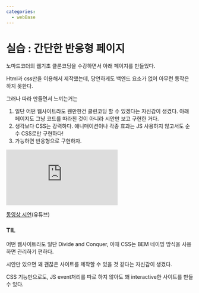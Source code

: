 ```yaml
---
categories:
  - webBase
---
```


# 실습 : 간단한 반응형 페이지

노마드코더의 웹기초 클론코딩을 수강하면서 아래 페이지를 만들었다.

Html과 css만을 이용해서 제작했는데, 당연하게도 백엔드 요소가 없어 아무런 동작은 하지 못한다.

그러나 따라 만들면서 느끼는거는

1. 일단 어떤 웹사이트라도 웬만한건 클린코딩 할 수 있겠다는 자신감이 생겼다. 아래 페이지도 그냥 코드를 따라친 것이 아니라 시안만 보고 구현한 거다.
2. 생각보다 CSS는 강력하다. 애니매이션이나 각종 효과는 JS 사용하지 않고서도 순수 CSS로만 구현하다!
3. 가능하면 반응형으로 구현하자.

![IMG_2554.pdf](https://github.com/forwarder1121/forwarder1121.github.io/files/13950707/IMG_2554.pdf)

[동영상 시연](https://youtube.com/shorts/I8jG2MzxsfE?si=rXj4M9GTsWBien9E)(유튜브)

### TIL

어떤 웹사이트라도 일단 Divide and Conquer, 이때 CSS는 BEM 네이밍 방식을 사용하면 관리하기 편하다.

시안만 있으면 꽤 괜찮은 사이트를 제작할 수 있을 것 같다는 자신감이 생겼다.

CSS 기능만으로도, JS event처리를 따로 하지 않아도 꽤 interactive한 사이트를 만들 수 있다.
